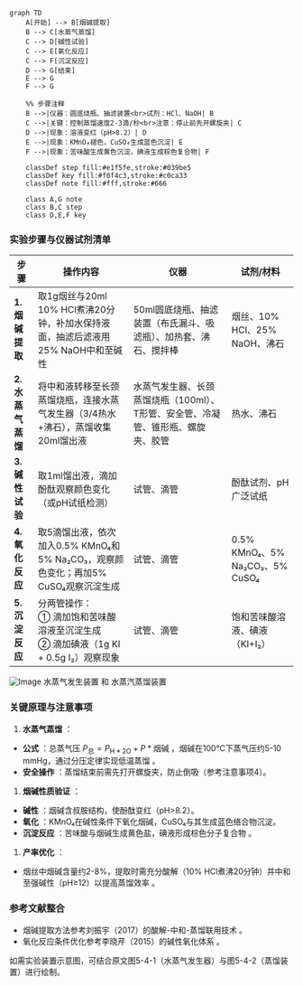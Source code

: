 ```mermaid
graph TD
    A[开始] --> B[烟碱提取]
    B --> C[水蒸气蒸馏]
    C --> D[碱性试验]
    C --> E[氧化反应]
    C --> F[沉淀反应]
    D --> G[结束]
    E --> G
    F --> G

    %% 步骤注释
    B -->|仪器：圆底烧瓶、抽滤装置<br>试剂：HCl、NaOH| B
    C -->|关键：控制蒸馏速度2-3滴/秒<br>注意：停止前先开螺旋夹| C
    D -->|现象：溶液变红（pH>8.2）| D
    E -->|现象：KMnO₄褪色，CuSO₄生成蓝色沉淀| E
    F -->|现象：苦味酸生成黄色沉淀，碘液生成棕色复合物| F

    classDef step fill:#e1f5fe,stroke:#039be5
    classDef key fill:#f0f4c3,stroke:#c0ca33
    classDef note fill:#fff,stroke:#666

    class A,G note
    class B,C step
    class D,E,F key
```

### **实验步骤与仪器试剂清单**

| **步骤**          | **操作内容**                                                                                                | **仪器**                                                                   | **试剂/材料**                 |
| ----------------------- | ----------------------------------------------------------------------------------------------------------------- | -------------------------------------------------------------------------------- | ----------------------------------- |
| **1. 烟碱提取**   | 取1g烟丝与20ml 10% HCl煮沸20分钟，补加水保持液面，抽滤后滤液用25% NaOH中和至碱性                                  | 50ml圆底烧瓶、抽滤装置（布氏漏斗、吸滤瓶）、加热套、沸石、搅拌棒                 | 烟丝、10% HCl、25% NaOH、沸石       |
| **2. 水蒸气蒸馏** | 将中和液转移至长颈蒸馏烧瓶，连接水蒸气发生器（3/4热水+沸石），蒸馏收集20ml馏出液                                  | 水蒸气发生器、长颈蒸馏烧瓶（100ml）、T形管、安全管、冷凝管、锥形瓶、螺旋夹、胶管 | 热水、沸石                          |
| **3. 碱性试验**   | 取1ml馏出液，滴加酚酞观察颜色变化（或pH试纸检测）                                                                 | 试管、滴管                                                                       | 酚酞试剂、pH广泛试纸                |
| **4. 氧化反应**   | 取5滴馏出液，依次加入0.5% KMnO₄和5% Na₂CO₃，观察颜色变化；再加5% CuSO₄观察沉淀生成                            | 试管、滴管                                                                       | 0.5% KMnO₄、5% Na₂CO₃、5% CuSO₄ |
| **5. 沉淀反应**   | 分两管操作：<br />① 滴加饱和苦味酸溶液至沉淀生成 <br />② 滴加碘液（1g KI + 0.5g I₂）观察现象 | 试管、滴管                                                                       | 饱和苦味酸溶液、碘液（KI+I₂）      |

![Image](https://github.com/user-attachments/assets/0723164b-0641-48b8-a51b-c76a42335573)
水蒸气发生装置 和 水蒸汽蒸馏装置 

### **关键原理与注意事项**

1. **水蒸气蒸馏** ：

* **公式** ：总蒸气压 $`P_{\text{总}} = P_{\text{H} *2\text{O}} + P* {\text{烟碱}}`$  ，烟碱在100℃下蒸气压约5-10 mmHg，通过分压定律实现低温蒸馏  。
* **安全操作** ：蒸馏结束前需先打开螺旋夹，防止倒吸（参考注意事项4）。

1. **烟碱性质验证** ：

* **碱性** ：烟碱含叔胺结构，使酚酞变红（pH>8.2）。
* **氧化** ：KMnO₄在碱性条件下氧化烟碱，CuSO₄与其生成蓝色络合物沉淀。
* **沉淀反应** ：苦味酸与烟碱生成黄色盐，碘液形成棕色分子复合物  。

1. **产率优化** ：

* 烟丝中烟碱含量约2-8%，提取时需充分酸解（10% HCl煮沸20分钟）并中和至强碱性（pH≥12）以提高蒸馏效率  。

### **参考文献整合**

* 烟碱提取方法参考刘振宇（2017）的酸解-中和-蒸馏联用技术  。
* 氧化反应条件优化参考李晓芹（2015）的碱性氧化体系  。

如需实验装置示意图，可结合原文图5-4-1（水蒸气发生器）与图5-4-2（蒸馏装置）进行绘制。
